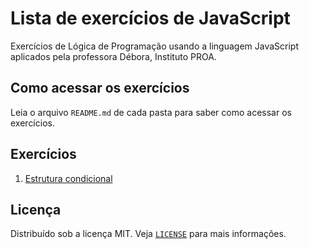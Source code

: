 # Lista de exercícios de JavaScript

Exercícios de Lógica de Programação usando a linguagem JavaScript aplicados pela professora Débora, Instituto PROA.

## Como acessar os exercícios

Leia o arquivo `README.md` de cada pasta para saber como acessar os exercícios.

## Exercícios

1. [Estrutura condicional](estruturaCondicional/README.md)
<!-- 2. [Estrutura de repetição](estruturaRepeticao\README.md) -->

## Licença

Distribuído sob a licença MIT. Veja [`LICENSE`](LICENSE) para mais informações.
